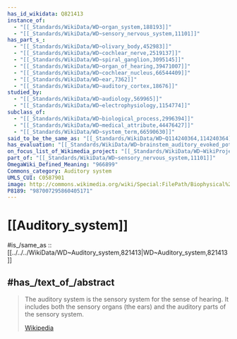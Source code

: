 ```yaml
---
has_id_wikidata: Q821413
instance_of:
  - "[[_Standards/WikiData/WD~organ_system,188193]]"
  - "[[_Standards/WikiData/WD~sensory_nervous_system,11101]]"
has_part_s_:
  - "[[_Standards/WikiData/WD~olivary_body,452983]]"
  - "[[_Standards/WikiData/WD~cochlear_nerve,2519137]]"
  - "[[_Standards/WikiData/WD~spiral_ganglion,3095145]]"
  - "[[_Standards/WikiData/WD~organ_of_hearing,39471007]]"
  - "[[_Standards/WikiData/WD~cochlear_nucleus,66544409]]"
  - "[[_Standards/WikiData/WD~ear,7362]]"
  - "[[_Standards/WikiData/WD~auditory_cortex,18676]]"
studied_by:
  - "[[_Standards/WikiData/WD~audiology,569965]]"
  - "[[_Standards/WikiData/WD~electrophysiology,1154774]]"
subclass_of:
  - "[[_Standards/WikiData/WD~biological_process,2996394]]"
  - "[[_Standards/WikiData/WD~medical_attribute,44476427]]"
  - "[[_Standards/WikiData/WD~system_term,66590630]]"
said_to_be_the_same_as: "[[_Standards/WikiData/WD~Q114240364,114240364]]"
has_evaluation: "[[_Standards/WikiData/WD~brainstem_auditory_evoked_potential,115926971]]"
on_focus_list_of_Wikimedia_project: "[[_Standards/WikiData/WD~WikiProject_Hearing_Health,123226125]]"
part_of: "[[_Standards/WikiData/WD~sensory_nervous_system,11101]]"
OmegaWiki_Defined_Meaning: "966899"
Commons_category: Auditory system
UMLS_CUI: C0587901
image: http://commons.wikimedia.org/wiki/Special:FilePath/Biophysical%20science%20%281962%29%20%2820374669702%29.jpg
P8189: "987007295860405171"
---
```


# [[Auditory_system]] 

#is_/same_as :: [[../../../WikiData/WD~Auditory_system,821413|WD~Auditory_system,821413]] 

## #has_/text_of_/abstract 

> The auditory system is the sensory system for the sense of hearing.  It includes both the sensory organs (the ears) and the auditory parts of the sensory system.
>
> [Wikipedia](https://en.wikipedia.org/wiki/Auditory%20system)

